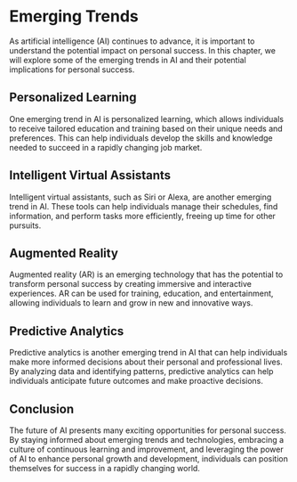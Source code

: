 Emerging Trends
=============================================================

As artificial intelligence (AI) continues to advance, it is important to understand the potential impact on personal success. In this chapter, we will explore some of the emerging trends in AI and their potential implications for personal success.

Personalized Learning
---------------------

One emerging trend in AI is personalized learning, which allows individuals to receive tailored education and training based on their unique needs and preferences. This can help individuals develop the skills and knowledge needed to succeed in a rapidly changing job market.

Intelligent Virtual Assistants
------------------------------

Intelligent virtual assistants, such as Siri or Alexa, are another emerging trend in AI. These tools can help individuals manage their schedules, find information, and perform tasks more efficiently, freeing up time for other pursuits.

Augmented Reality
-----------------

Augmented reality (AR) is an emerging technology that has the potential to transform personal success by creating immersive and interactive experiences. AR can be used for training, education, and entertainment, allowing individuals to learn and grow in new and innovative ways.

Predictive Analytics
--------------------

Predictive analytics is another emerging trend in AI that can help individuals make more informed decisions about their personal and professional lives. By analyzing data and identifying patterns, predictive analytics can help individuals anticipate future outcomes and make proactive decisions.

Conclusion
----------

The future of AI presents many exciting opportunities for personal success. By staying informed about emerging trends and technologies, embracing a culture of continuous learning and improvement, and leveraging the power of AI to enhance personal growth and development, individuals can position themselves for success in a rapidly changing world.
